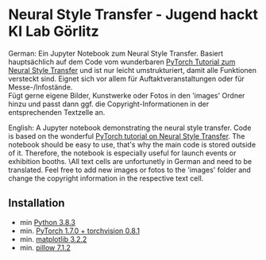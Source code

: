 # Neural Style Transfer - Jugend hackt KI Lab Görlitz

German:
Ein Jupyter Notebook zum Neural Style Transfer. Basiert hauptsächlich auf dem Code vom wunderbaren [PyTorch Tutorial zum Neural Style Transfer](https://pytorch.org/tutorials/advanced/neural_style_tutorial.html) und ist nur leicht umstrukturiert, damit alle Funktionen versteckt sind. Eignet sich vor allem für Auftaktveranstaltungen oder für Messe-/Infostände. \
Fügt gerne eigene Bilder, Kunstwerke oder Fotos in den 'images' Ordner hinzu und passt dann ggf. die Copyright-Informationen in der entsprechenden Textzelle an.

English:
A Jupyter notebook demonstrating the neural style transfer. Code is based on the wonderful [PyTorch tutorial on Neural Style Transfer](https://pytorch.org/tutorials/advanced/neural_style_tutorial.html). The notebook should be easy to use, that's why the main code is stored outside of it. Therefore, the notebook is especially useful for launch events or exhibition booths. \All text cells are unfortunetly in German and need to be translated. Feel free to add new images or fotos to the 'images' folder and change the copyright information in the respective text cell.

## Installation
* min [Python 3.8.3](https://www.python.org/downloads/)
* min. [PyTorch 1.7.0 + torchvision 0.8.1](https://pytorch.org/get-started/locally/)
* min. [matplotlib 3.2.2](https://matplotlib.org/stable/users/installing.html)
* min. [pillow 7.1.2](https://python-pillow.org/)

